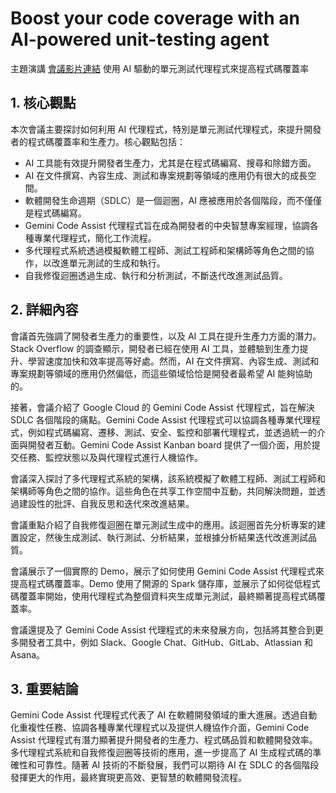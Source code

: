 # Boost your code coverage with an AI-powered unit-testing agent
主題演講
[會議影片連結](https://www.youtube.com/watch?v=bG8gmuTVLEw)
使用 AI 驅動的單元測試代理程式來提高程式碼覆蓋率

## 1. 核心觀點

本次會議主要探討如何利用 AI 代理程式，特別是單元測試代理程式，來提升開發者的程式碼覆蓋率和生產力。核心觀點包括：

*   AI 工具能有效提升開發者生產力，尤其是在程式碼編寫、搜尋和除錯方面。
*   AI 在文件撰寫、內容生成、測試和專案規劃等領域的應用仍有很大的成長空間。
*   軟體開發生命週期（SDLC）是一個迴圈，AI 應被應用於各個階段，而不僅僅是程式碼編寫。
*   Gemini Code Assist 代理程式旨在成為開發者的中央智慧專案經理，協調各種專業代理程式，簡化工作流程。
*   多代理程式系統透過模擬軟體工程師、測試工程師和架構師等角色之間的協作，以改進單元測試的生成和執行。
*   自我修復迴圈透過生成、執行和分析測試，不斷迭代改進測試品質。

## 2. 詳細內容

會議首先強調了開發者生產力的重要性，以及 AI 工具在提升生產力方面的潛力。Stack Overflow 的調查顯示，開發者已經在使用 AI 工具，並體驗到生產力提升、學習速度加快和效率提高等好處。然而，AI 在文件撰寫、內容生成、測試和專案規劃等領域的應用仍然偏低，而這些領域恰恰是開發者最希望 AI 能夠協助的。

接著，會議介紹了 Google Cloud 的 Gemini Code Assist 代理程式，旨在解決 SDLC 各個階段的痛點。Gemini Code Assist 代理程式可以協調各種專業代理程式，例如程式碼編寫、遷移、測試、安全、監控和部署代理程式，並透過統一的介面與開發者互動。Gemini Code Assist Kanban board 提供了一個介面，用於提交任務、監控狀態以及與代理程式進行人機協作。

會議深入探討了多代理程式系統的架構，該系統模擬了軟體工程師、測試工程師和架構師等角色之間的協作。這些角色在共享工作空間中互動，共同解決問題，並透過建設性的批評、自我反思和迭代來改進結果。

會議重點介紹了自我修復迴圈在單元測試生成中的應用。該迴圈首先分析專案的建置設定，然後生成測試、執行測試、分析結果，並根據分析結果迭代改進測試品質。

會議展示了一個實際的 Demo，展示了如何使用 Gemini Code Assist 代理程式來提高程式碼覆蓋率。Demo 使用了開源的 Spark 儲存庫，並展示了如何從低程式碼覆蓋率開始，使用代理程式為整個資料夾生成單元測試，最終顯著提高程式碼覆蓋率。

會議還提及了 Gemini Code Assist 代理程式的未來發展方向，包括將其整合到更多開發者工具中，例如 Slack、Google Chat、GitHub、GitLab、Atlassian 和 Asana。

## 3. 重要結論

Gemini Code Assist 代理程式代表了 AI 在軟體開發領域的重大進展。透過自動化重複性任務、協調各種專業代理程式以及提供人機協作介面，Gemini Code Assist 代理程式有潛力顯著提升開發者的生產力、程式碼品質和軟體開發效率。多代理程式系統和自我修復迴圈等技術的應用，進一步提高了 AI 生成程式碼的準確性和可靠性。隨著 AI 技術的不斷發展，我們可以期待 AI 在 SDLC 的各個階段發揮更大的作用，最終實現更高效、更智慧的軟體開發流程。
